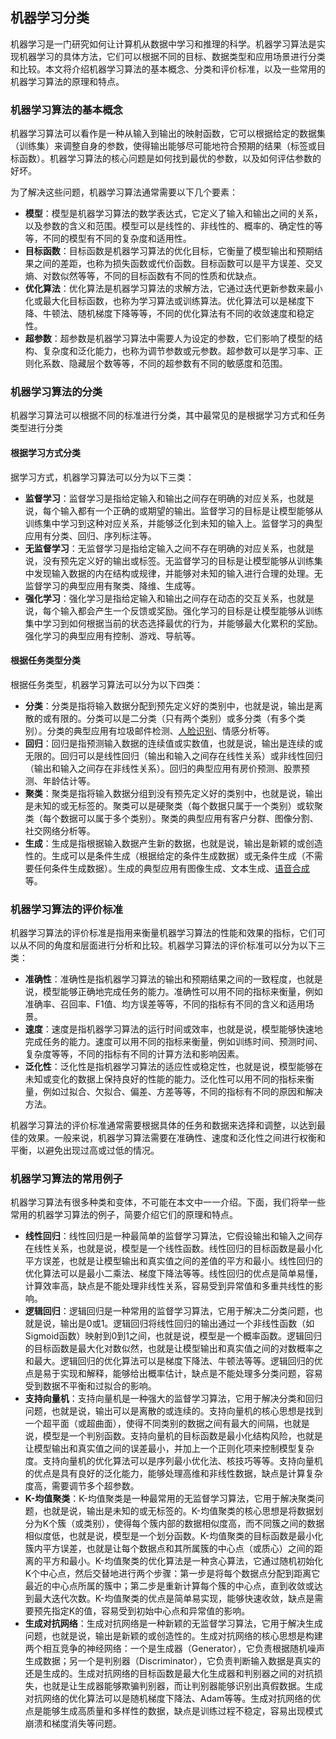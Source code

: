 ## 机器学习分类

机器学习是一门研究如何让计算机从数据中学习和推理的科学。机器学习算法是实现机器学习的具体方法，它们可以根据不同的目标、数据类型和应用场景进行分类和比较。本文将介绍机器学习算法的基本概念、分类和评价标准，以及一些常用的机器学习算法的原理和特点。

### 机器学习算法的基本概念

机器学习算法可以看作是一种从输入到输出的映射函数，它可以根据给定的数据集（训练集）来调整自身的参数，使得输出能够尽可能地符合预期的结果（标签或目标函数）。机器学习算法的核心问题是如何找到最优的参数，以及如何评估参数的好坏。

为了解决这些问题，机器学习算法通常需要以下几个要素：

- **模型**：模型是机器学习算法的数学表达式，它定义了输入和输出之间的关系，以及参数的含义和范围。模型可以是线性的、非线性的、概率的、确定性的等等，不同的模型有不同的复杂度和适用性。
- **目标函数**：目标函数是机器学习算法的优化目标，它衡量了模型输出和预期结果之间的差距，也称为损失函数或代价函数。目标函数可以是平方误差、交叉熵、对数似然等等，不同的目标函数有不同的性质和优缺点。
- **优化算法**：优化算法是机器学习算法的求解方法，它通过迭代更新参数来最小化或最大化目标函数，也称为学习算法或训练算法。优化算法可以是梯度下降、牛顿法、随机梯度下降等等，不同的优化算法有不同的收敛速度和稳定性。
- **超参数**：超参数是机器学习算法中需要人为设定的参数，它们影响了模型的结构、复杂度和泛化能力，也称为调节参数或元参数。超参数可以是学习率、正则化系数、隐藏层个数等等，不同的超参数有不同的敏感度和范围。

### 机器学习算法的分类

机器学习算法可以根据不同的标准进行分类，其中最常见的是根据学习方式和任务类型进行分类

#### 根据学习方式分类

据学习方式，机器学习算法可以分为以下三类：

- **监督学习**：监督学习是指给定输入和输出之间存在明确的对应关系，也就是说，每个输入都有一个正确的或期望的输出。监督学习的目标是让模型能够从训练集中学习到这种对应关系，并能够泛化到未知的输入上。监督学习的典型应用有分类、回归、序列标注等。
- **无监督学习**：无监督学习是指给定输入之间不存在明确的对应关系，也就是说，没有预先定义好的输出或标签。无监督学习的目标是让模型能够从训练集中发现输入数据的内在结构或规律，并能够对未知的输入进行合理的处理。无监督学习的典型应用有聚类、降维、生成等。
- **强化学习**：强化学习是指给定输入和输出之间存在动态的交互关系，也就是说，每个输入都会产生一个反馈或奖励。强化学习的目标是让模型能够从训练集中学习到如何根据当前的状态选择最优的行为，并能够最大化累积的奖励。强化学习的典型应用有控制、游戏、导航等。

#### 根据任务类型分类

根据任务类型，机器学习算法可以分为以下四类：

- **分类**：分类是指将输入数据分配到预先定义好的类别中，也就是说，输出是离散的或有限的。分类可以是二分类（只有两个类别）或多分类（有多个类别）。分类的典型应用有垃圾邮件检测、[人脸识别](https://cloud.tencent.com/product/facerecognition?from_column=20065&from=20065)、情感分析等。
- **回归**：回归是指预测输入数据的连续值或实数值，也就是说，输出是连续的或无限的。回归可以是线性回归（输出和输入之间存在线性关系）或非线性回归（输出和输入之间存在非线性关系）。回归的典型应用有房价预测、股票预测、年龄估计等。
- **聚类**：聚类是指将输入数据分组到没有预先定义好的类别中，也就是说，输出是未知的或无标签的。聚类可以是硬聚类（每个数据只属于一个类别）或软聚类（每个数据可以属于多个类别）。聚类的典型应用有客户分群、图像分割、社交网络分析等。
- **生成**：生成是指根据输入数据产生新的数据，也就是说，输出是新颖的或创造性的。生成可以是条件生成（根据给定的条件生成数据）或无条件生成（不需要任何条件生成数据）。生成的典型应用有图像生成、文本生成、[语音合成](https://cloud.tencent.com/product/tts?from_column=20065&from=20065)等。

### 机器学习算法的评价标准

机器学习算法的评价标准是指用来衡量机器学习算法的性能和效果的指标，它们可以从不同的角度和层面进行分析和比较。机器学习算法的评价标准可以分为以下三类：

- **准确性**：准确性是指机器学习算法的输出和预期结果之间的一致程度，也就是说，模型能够正确地完成任务的能力。准确性可以用不同的指标来衡量，例如准确率、召回率、F1值、均方误差等等，不同的指标有不同的含义和适用场景。
- **速度**：速度是指机器学习算法的运行时间或效率，也就是说，模型能够快速地完成任务的能力。速度可以用不同的指标来衡量，例如训练时间、预测时间、复杂度等等，不同的指标有不同的计算方法和影响因素。
- **泛化性**：泛化性是指机器学习算法的适应性或稳定性，也就是说，模型能够在未知或变化的数据上保持良好的性能的能力。泛化性可以用不同的指标来衡量，例如过拟合、欠拟合、偏差、方差等等，不同的指标有不同的原因和解决方法。

机器学习算法的评价标准通常需要根据具体的任务和数据来选择和调整，以达到最佳的效果。一般来说，机器学习算法需要在准确性、速度和泛化性之间进行权衡和平衡，以避免出现过高或过低的情况。

### 机器学习算法的常用例子

机器学习算法有很多种类和变体，不可能在本文中一一介绍。下面，我们将举一些常用的机器学习算法的例子，简要介绍它们的原理和特点。

- **线性回归**：线性回归是一种最简单的监督学习算法，它假设输出和输入之间存在线性关系，也就是说，模型是一个线性函数。线性回归的目标函数是最小化平方误差，也就是让模型输出和真实值之间的差值的平方和最小。线性回归的优化算法可以是最小二乘法、梯度下降法等等。线性回归的优点是简单易懂，计算效率高，缺点是不能处理非线性关系，容易受到异常值和多重共线性的影响。
- **逻辑回归**：逻辑回归是一种常用的监督学习算法，它用于解决二分类问题，也就是说，输出是0或1。逻辑回归将线性回归的输出通过一个非线性函数（如Sigmoid函数）映射到0到1之间，也就是说，模型是一个概率函数。逻辑回归的目标函数是最大化对数似然，也就是让模型输出和真实值之间的对数概率之和最大。逻辑回归的优化算法可以是梯度下降法、牛顿法等等。逻辑回归的优点是易于实现和解释，能够给出概率估计，缺点是不能处理多分类问题，容易受到数据不平衡和过拟合的影响。
- **支持向量机**：支持向量机是一种强大的监督学习算法，它用于解决分类和回归问题，也就是说，输出可以是离散的或连续的。支持向量机的核心思想是找到一个超平面（或超曲面），使得不同类别的数据之间有最大的间隔，也就是说，模型是一个判别函数。支持向量机的目标函数是最小化结构风险，也就是让模型输出和真实值之间的误差最小，并加上一个正则化项来控制模型复杂度。支持向量机的优化算法可以是序列最小优化法、核技巧等等。支持向量机的优点是具有良好的泛化能力，能够处理高维和非线性数据，缺点是计算复杂度高，需要调节多个超参数。
- **K-均值聚类**：K-均值聚类是一种最常用的无监督学习算法，它用于解决聚类问题，也就是说，输出是未知的或无标签的。K-均值聚类的核心思想是将数据划分为K个簇（或类别），使得每个簇内部的数据相似度高，而不同簇之间的数据相似度低，也就是说，模型是一个划分函数。K-均值聚类的目标函数是最小化簇内平方误差，也就是让每个数据点和其所属簇的中心点（或质心）之间的距离的平方和最小。K-均值聚类的优化算法是一种贪心算法，它通过随机初始化K个中心点，然后交替地进行两个步骤：第一步是将每个数据点分配到距离它最近的中心点所属的簇中；第二步是重新计算每个簇的中心点，直到收敛或达到最大迭代次数。K-均值聚类的优点是简单易实现，能够快速收敛，缺点是需要预先指定K的值，容易受到初始中心点和异常值的影响。
- **生成对抗网络**：生成对抗网络是一种新颖的无监督学习算法，它用于解决生成问题，也就是说，输出是新颖的或创造性的。生成对抗网络的核心思想是构建两个相互竞争的神经网络：一个是生成器（Generator），它负责根据随机噪声生成数据；另一个是判别器（Discriminator），它负责判断输入数据是真实的还是生成的。生成对抗网络的目标函数是最大化生成器和判别器之间的对抗损失，也就是让生成器能够欺骗判别器，而让判别器能够识别出真假数据。生成对抗网络的优化算法可以是随机梯度下降法、Adam等等。生成对抗网络的优点是能够生成高质量和多样性的数据，缺点是训练过程不稳定，容易出现模式崩溃和梯度消失等问题。




